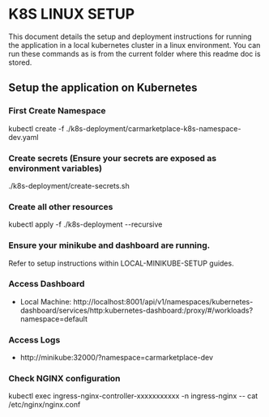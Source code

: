 # K8S LINUX SETUP
This document details the setup and deployment instructions for running the application in a local kubernetes cluster in a linux environment.
You can run these commands as is from the current folder where this readme doc is stored.

## Setup the application on Kubernetes
### First Create Namespace
kubectl create -f ./k8s-deployment/carmarketplace-k8s-namespace-dev.yaml

### Create secrets (Ensure your secrets are exposed as environment variables)
./k8s-deployment/create-secrets.sh

### Create all other resources
kubectl apply -f ./k8s-deployment --recursive

### Ensure your minikube and dashboard are running.
Refer to setup instructions within LOCAL-MINIKUBE-SETUP guides.

### Access Dashboard
* Local Machine: http://localhost:8001/api/v1/namespaces/kubernetes-dashboard/services/http:kubernetes-dashboard:/proxy/#/workloads?namespace=default

### Access Logs
* http://minikube:32000/?namespace=carmarketplace-dev

### Check NGINX configuration
kubectl exec ingress-nginx-controller-xxxxxxxxxxx -n ingress-nginx -- cat /etc/nginx/nginx.conf